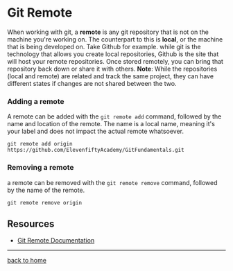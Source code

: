 # Git Remote
When working with git, a **remote** is any git repository that is not on the machine you're working on. The counterpart to this is **local**, or the machine that is being developed on. 
Take Github for example. while git is the technology that allows you create local repositories, Github is the site that will host your remote repositories. Once stored remotely, you can bring that repository back down or share it with others.
**Note**: While the repositories (local and remote) are related and track the same project, they can have different states if changes are not shared between the two.

### Adding a remote
A remote can be added with the `git remote add` command, followed by the name and location of the remote. 
The name is a local name, meaning it's your label and does not impact the actual remote whatsoever.
```
git remote add origin https://github.com/ElevenfiftyAcademy/GitFundamentals.git
```
### Removing a remote
a remote can be removed with the `git remote remove` command, followed by the name of the remote. 
```
git remote remove origin
```
## Resources 
- [Git Remote Documentation](https://git-scm.com/docs/git-remote)
---
[back to home](../Readme.md)
